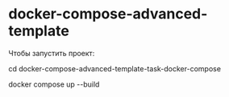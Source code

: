 # docker-compose-advanced-template

Чтобы запустить проект: 

cd docker-compose-advanced-template-task-docker-compose

docker compose up --build
